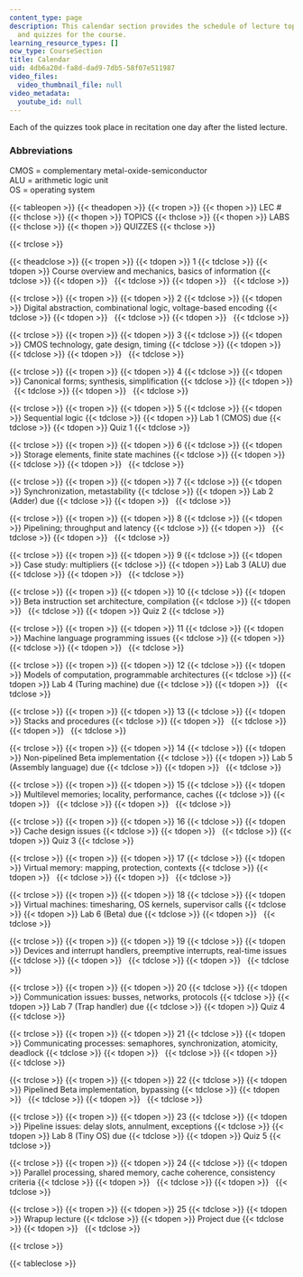 ```yaml
---
content_type: page
description: This calendar section provides the schedule of lecture topics, labs,
  and quizzes for the course.
learning_resource_types: []
ocw_type: CourseSection
title: Calendar
uid: 4db6a20d-fa8d-dad9-7db5-58f07e511987
video_files:
  video_thumbnail_file: null
video_metadata:
  youtube_id: null
---
```


Each of the quizzes took place in recitation one day after the listed lecture.

### Abbreviations

CMOS = complementary metal-oxide-semiconductor  
ALU = arithmetic logic unit  
OS = operating system

{{< tableopen >}}
{{< theadopen >}}
{{< tropen >}}
{{< thopen >}}
LEC #
{{< thclose >}}
{{< thopen >}}
TOPICS
{{< thclose >}}
{{< thopen >}}
LABS
{{< thclose >}}
{{< thopen >}}
QUIZZES
{{< thclose >}}

{{< trclose >}}

{{< theadclose >}}
{{< tropen >}}
{{< tdopen >}}
1
{{< tdclose >}}
{{< tdopen >}}
Course overview and mechanics, basics of information
{{< tdclose >}}
{{< tdopen >}}
 
{{< tdclose >}}
{{< tdopen >}}
 
{{< tdclose >}}

{{< trclose >}}
{{< tropen >}}
{{< tdopen >}}
2
{{< tdclose >}}
{{< tdopen >}}
Digital abstraction, combinational logic, voltage-based encoding
{{< tdclose >}}
{{< tdopen >}}
 
{{< tdclose >}}
{{< tdopen >}}
 
{{< tdclose >}}

{{< trclose >}}
{{< tropen >}}
{{< tdopen >}}
3
{{< tdclose >}}
{{< tdopen >}}
CMOS technology, gate design, timing
{{< tdclose >}}
{{< tdopen >}}
 
{{< tdclose >}}
{{< tdopen >}}
 
{{< tdclose >}}

{{< trclose >}}
{{< tropen >}}
{{< tdopen >}}
4
{{< tdclose >}}
{{< tdopen >}}
Canonical forms; synthesis, simplification
{{< tdclose >}}
{{< tdopen >}}
 
{{< tdclose >}}
{{< tdopen >}}
 
{{< tdclose >}}

{{< trclose >}}
{{< tropen >}}
{{< tdopen >}}
5
{{< tdclose >}}
{{< tdopen >}}
Sequential logic
{{< tdclose >}}
{{< tdopen >}}
Lab 1 (CMOS) due
{{< tdclose >}}
{{< tdopen >}}
Quiz 1
{{< tdclose >}}

{{< trclose >}}
{{< tropen >}}
{{< tdopen >}}
6
{{< tdclose >}}
{{< tdopen >}}
Storage elements, finite state machines
{{< tdclose >}}
{{< tdopen >}}
 
{{< tdclose >}}
{{< tdopen >}}
 
{{< tdclose >}}

{{< trclose >}}
{{< tropen >}}
{{< tdopen >}}
7
{{< tdclose >}}
{{< tdopen >}}
Synchronization, metastability
{{< tdclose >}}
{{< tdopen >}}
Lab 2 (Adder) due
{{< tdclose >}}
{{< tdopen >}}
 
{{< tdclose >}}

{{< trclose >}}
{{< tropen >}}
{{< tdopen >}}
8
{{< tdclose >}}
{{< tdopen >}}
Pipelining; throughput and latency
{{< tdclose >}}
{{< tdopen >}}
 
{{< tdclose >}}
{{< tdopen >}}
 
{{< tdclose >}}

{{< trclose >}}
{{< tropen >}}
{{< tdopen >}}
9
{{< tdclose >}}
{{< tdopen >}}
Case study: multipliers
{{< tdclose >}}
{{< tdopen >}}
Lab 3 (ALU) due
{{< tdclose >}}
{{< tdopen >}}
 
{{< tdclose >}}

{{< trclose >}}
{{< tropen >}}
{{< tdopen >}}
10
{{< tdclose >}}
{{< tdopen >}}
Beta instruction set architecture, compilation
{{< tdclose >}}
{{< tdopen >}}
 
{{< tdclose >}}
{{< tdopen >}}
Quiz 2
{{< tdclose >}}

{{< trclose >}}
{{< tropen >}}
{{< tdopen >}}
11
{{< tdclose >}}
{{< tdopen >}}
Machine language programming issues
{{< tdclose >}}
{{< tdopen >}}
 
{{< tdclose >}}
{{< tdopen >}}
 
{{< tdclose >}}

{{< trclose >}}
{{< tropen >}}
{{< tdopen >}}
12
{{< tdclose >}}
{{< tdopen >}}
Models of computation, programmable architectures
{{< tdclose >}}
{{< tdopen >}}
Lab 4 (Turing machine) due
{{< tdclose >}}
{{< tdopen >}}
 
{{< tdclose >}}

{{< trclose >}}
{{< tropen >}}
{{< tdopen >}}
13
{{< tdclose >}}
{{< tdopen >}}
Stacks and procedures
{{< tdclose >}}
{{< tdopen >}}
 
{{< tdclose >}}
{{< tdopen >}}
 
{{< tdclose >}}

{{< trclose >}}
{{< tropen >}}
{{< tdopen >}}
14
{{< tdclose >}}
{{< tdopen >}}
Non-pipelined Beta implementation
{{< tdclose >}}
{{< tdopen >}}
Lab 5 (Assembly language) due
{{< tdclose >}}
{{< tdopen >}}
 
{{< tdclose >}}

{{< trclose >}}
{{< tropen >}}
{{< tdopen >}}
15
{{< tdclose >}}
{{< tdopen >}}
Multilevel memories; locality, performance, caches
{{< tdclose >}}
{{< tdopen >}}
 
{{< tdclose >}}
{{< tdopen >}}
 
{{< tdclose >}}

{{< trclose >}}
{{< tropen >}}
{{< tdopen >}}
16
{{< tdclose >}}
{{< tdopen >}}
Cache design issues
{{< tdclose >}}
{{< tdopen >}}
 
{{< tdclose >}}
{{< tdopen >}}
Quiz 3
{{< tdclose >}}

{{< trclose >}}
{{< tropen >}}
{{< tdopen >}}
17
{{< tdclose >}}
{{< tdopen >}}
Virtual memory: mapping, protection, contexts
{{< tdclose >}}
{{< tdopen >}}
 
{{< tdclose >}}
{{< tdopen >}}
 
{{< tdclose >}}

{{< trclose >}}
{{< tropen >}}
{{< tdopen >}}
18
{{< tdclose >}}
{{< tdopen >}}
Virtual machines: timesharing, OS kernels, supervisor calls
{{< tdclose >}}
{{< tdopen >}}
Lab 6 (Beta) due
{{< tdclose >}}
{{< tdopen >}}
 
{{< tdclose >}}

{{< trclose >}}
{{< tropen >}}
{{< tdopen >}}
19
{{< tdclose >}}
{{< tdopen >}}
Devices and interrupt handlers, preemptive interrupts, real-time issues
{{< tdclose >}}
{{< tdopen >}}
 
{{< tdclose >}}
{{< tdopen >}}
 
{{< tdclose >}}

{{< trclose >}}
{{< tropen >}}
{{< tdopen >}}
20
{{< tdclose >}}
{{< tdopen >}}
Communication issues: busses, networks, protocols
{{< tdclose >}}
{{< tdopen >}}
Lab 7 (Trap handler) due
{{< tdclose >}}
{{< tdopen >}}
Quiz 4
{{< tdclose >}}

{{< trclose >}}
{{< tropen >}}
{{< tdopen >}}
21
{{< tdclose >}}
{{< tdopen >}}
Communicating processes: semaphores, synchronization, atomicity, deadlock
{{< tdclose >}}
{{< tdopen >}}
 
{{< tdclose >}}
{{< tdopen >}}
 
{{< tdclose >}}

{{< trclose >}}
{{< tropen >}}
{{< tdopen >}}
22
{{< tdclose >}}
{{< tdopen >}}
Pipelined Beta implementation, bypassing
{{< tdclose >}}
{{< tdopen >}}
 
{{< tdclose >}}
{{< tdopen >}}
 
{{< tdclose >}}

{{< trclose >}}
{{< tropen >}}
{{< tdopen >}}
23
{{< tdclose >}}
{{< tdopen >}}
Pipeline issues: delay slots, annulment, exceptions
{{< tdclose >}}
{{< tdopen >}}
Lab 8 (Tiny OS) due
{{< tdclose >}}
{{< tdopen >}}
Quiz 5
{{< tdclose >}}

{{< trclose >}}
{{< tropen >}}
{{< tdopen >}}
24
{{< tdclose >}}
{{< tdopen >}}
Parallel processing, shared memory, cache coherence, consistency criteria
{{< tdclose >}}
{{< tdopen >}}
 
{{< tdclose >}}
{{< tdopen >}}
 
{{< tdclose >}}

{{< trclose >}}
{{< tropen >}}
{{< tdopen >}}
25
{{< tdclose >}}
{{< tdopen >}}
Wrapup lecture
{{< tdclose >}}
{{< tdopen >}}
Project due
{{< tdclose >}}
{{< tdopen >}}
 
{{< tdclose >}}

{{< trclose >}}

{{< tableclose >}}